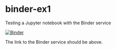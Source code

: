 # binder-ex1
Testing a Jupyter notebook with the Binder service

[![Binder](https://mybinder.org/badge_logo.svg)](https://mybinder.org/v2/gh/kuhlaid/binder-ex1/main)

The link to the Binder service should be above.
